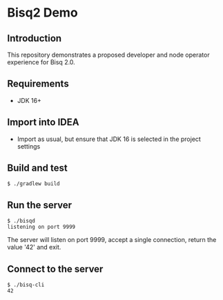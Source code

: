 # Bisq2 Demo

## Introduction

This repository demonstrates a proposed developer and node operator experience for Bisq 2.0.

## Requirements

- JDK 16+

## Import into IDEA

- Import as usual, but ensure that JDK 16 is selected in the project settings

## Build and test

    $ ./gradlew build

## Run the server

    $ ./bisqd
    listening on port 9999

The server will listen on port 9999, accept a single connection, return the value '42' and exit.

## Connect to the server

    $ ./bisq-cli
    42
